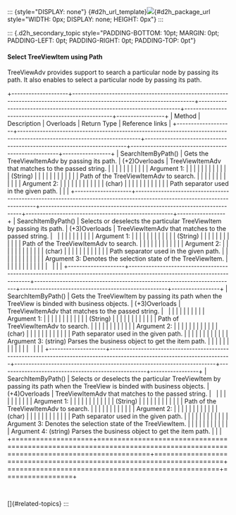 ::: {style="DISPLAY: none"}
[](ms-xhelp:///?Id=d2h_url_template){#d2h_url_template}![](!package_url!){#d2h_package_url style="WIDTH: 0px; DISPLAY: none; HEIGHT: 0px"}
:::

::: {.d2h_secondary_topic style="PADDING-BOTTOM: 10pt; MARGIN: 0pt; PADDING-LEFT: 0pt; PADDING-RIGHT: 0pt; PADDING-TOP: 0pt"}
#### Select TreeViewItem using Path

TreeViewAdv provides support to search a particular node by passing its path. It also enables to select a particular node by passing its path.

+--------------------+-------------------------------------------------------------------------------------------------------------------------+-----------------------------------------------------------------------+----------------------------------------------------+-----------------+
| Method             | Description                                                                                                             | Overloads                                                             | Return Type                                        | Reference links |
+--------------------+-------------------------------------------------------------------------------------------------------------------------+-----------------------------------------------------------------------+----------------------------------------------------+-----------------+
| SearchItemByPath() | Gets the TreeViewItemAdv by passing its path.                                                                           | (+2)Overloads                                                         | TreeViewItemAdv that matches to the passed string. |                 |
|                    |                                                                                                                         |                                                                       |                                                    |                 |
|                    |                                                                                                                         | Argument 1:                                                           |                                                    |                 |
|                    |                                                                                                                         |                                                                       |                                                    |                 |
|                    |                                                                                                                         | (String)                                                              |                                                    |                 |
|                    |                                                                                                                         |                                                                       |                                                    |                 |
|                    |                                                                                                                         | Path of the TreeViewItemAdv to search.                                |                                                    |                 |
|                    |                                                                                                                         |                                                                       |                                                    |                 |
|                    |                                                                                                                         | Argument 2:                                                           |                                                    |                 |
|                    |                                                                                                                         |                                                                       |                                                    |                 |
|                    |                                                                                                                         | (char)                                                                |                                                    |                 |
|                    |                                                                                                                         |                                                                       |                                                    |                 |
|                    |                                                                                                                         | Path separator used in the given path.                                |                                                    |                 |
+--------------------+-------------------------------------------------------------------------------------------------------------------------+-----------------------------------------------------------------------+----------------------------------------------------+-----------------+
| SearchItemByPath() | Selects or deselects the particular TreeViewItem by passing its path.                                                   | (+3)Overloads                                                         | TreeViewItemAdv that matches to the passed string. |                 |
|                    |                                                                                                                         |                                                                       |                                                    |                 |
|                    |                                                                                                                         | Argument 1:                                                           |                                                    |                 |
|                    |                                                                                                                         |                                                                       |                                                    |                 |
|                    |                                                                                                                         | (String)                                                              |                                                    |                 |
|                    |                                                                                                                         |                                                                       |                                                    |                 |
|                    |                                                                                                                         | Path of the TreeViewItemAdv to search.                                |                                                    |                 |
|                    |                                                                                                                         |                                                                       |                                                    |                 |
|                    |                                                                                                                         | Argument 2:                                                           |                                                    |                 |
|                    |                                                                                                                         |                                                                       |                                                    |                 |
|                    |                                                                                                                         | (char)                                                                |                                                    |                 |
|                    |                                                                                                                         |                                                                       |                                                    |                 |
|                    |                                                                                                                         | Path separator used in the given path.                                |                                                    |                 |
|                    |                                                                                                                         |                                                                       |                                                    |                 |
|                    |                                                                                                                         | Argument 3: Denotes the selection state of the TreeViewItem.          |                                                    |                 |
|                    |                                                                                                                         |                                                                       |                                                    |                 |
|                    |                                                                                                                         |                                                                       |                                                    |                 |
+--------------------+-------------------------------------------------------------------------------------------------------------------------+-----------------------------------------------------------------------+----------------------------------------------------+-----------------+
| SearchItemByPath() | Gets the TreeViewItem by passing its path when the TreeView is binded with business objects.                            | (+3)Overloads                                                         | TreeViewItemAdv that matches to the passed string. |                 |
|                    |                                                                                                                         |                                                                       |                                                    |                 |
|                    |                                                                                                                         | Argument 1:                                                           |                                                    |                 |
|                    |                                                                                                                         |                                                                       |                                                    |                 |
|                    |                                                                                                                         | (String)                                                              |                                                    |                 |
|                    |                                                                                                                         |                                                                       |                                                    |                 |
|                    |                                                                                                                         | Path of TreeViewItemAdv to search.                                    |                                                    |                 |
|                    |                                                                                                                         |                                                                       |                                                    |                 |
|                    |                                                                                                                         | Argument 2:                                                           |                                                    |                 |
|                    |                                                                                                                         |                                                                       |                                                    |                 |
|                    |                                                                                                                         | (char)                                                                |                                                    |                 |
|                    |                                                                                                                         |                                                                       |                                                    |                 |
|                    |                                                                                                                         | Path separator used in the given path.                                |                                                    |                 |
|                    |                                                                                                                         |                                                                       |                                                    |                 |
|                    |                                                                                                                         | Argument 3: (string) Parses the business object to get the item path. |                                                    |                 |
|                    |                                                                                                                         |                                                                       |                                                    |                 |
|                    |                                                                                                                         |                                                                       |                                                    |                 |
+--------------------+-------------------------------------------------------------------------------------------------------------------------+-----------------------------------------------------------------------+----------------------------------------------------+-----------------+
| SearchItemByPath() | Selects or deselects the particular TreeViewItem by passing its path when the TreeView is binded with business objects. | (+4)Overloads                                                         | TreeViewItemAdv that matches to the passed string. |                 |
|                    |                                                                                                                         |                                                                       |                                                    |                 |
|                    |                                                                                                                         | Argument 1:                                                           |                                                    |                 |
|                    |                                                                                                                         |                                                                       |                                                    |                 |
|                    |                                                                                                                         | (String)                                                              |                                                    |                 |
|                    |                                                                                                                         |                                                                       |                                                    |                 |
|                    |                                                                                                                         | Path of the TreeViewItemAdv to search.                                |                                                    |                 |
|                    |                                                                                                                         |                                                                       |                                                    |                 |
|                    |                                                                                                                         | Argument 2:                                                           |                                                    |                 |
|                    |                                                                                                                         |                                                                       |                                                    |                 |
|                    |                                                                                                                         | (char)                                                                |                                                    |                 |
|                    |                                                                                                                         |                                                                       |                                                    |                 |
|                    |                                                                                                                         | Path separator used in the given path.                                |                                                    |                 |
|                    |                                                                                                                         |                                                                       |                                                    |                 |
|                    |                                                                                                                         | Argument 3: Denotes the selection state of the TreeViewItem.          |                                                    |                 |
|                    |                                                                                                                         |                                                                       |                                                    |                 |
|                    |                                                                                                                         | Argument 4: (string) Parses the business object to get the item path. |                                                    |                 |
+====================+=========================================================================================================================+=======================================================================+====================================================+=================+

 

[]{#related-topics}
:::
